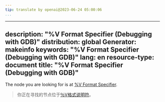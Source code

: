 ```yaml
---
tip: translate by openai@2023-06-24 05:00:06
...
```

---
description: "%V Format Specifier (Debugging with GDB)"
distribution: global
Generator: makeinfo
keywords: "%V Format Specifier (Debugging with GDB)"
lang: en
resource-type: document
title: "%V Format Specifier (Debugging with GDB)"
---

The node you are looking for is at [%V Format Specifier](Output.html#g_t_0025V-Format-Specifier).

> 你正在寻找的节点位于[％V格式说明符](Output.html#g_t_0025V-Format-Specifier)。
